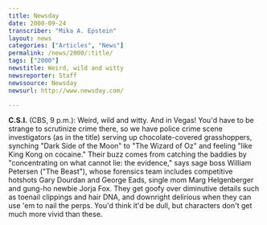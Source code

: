 ```yaml
---
title: Newsday
date: 2000-09-24
transcriber: "Mika A. Epstein"
layout: news
categories: ["Articles", "News"]
permalink: /news/2000/:title/
tags: ["2000"]
newstitle: Weird, wild and witty
newsreporter: Staff
newssource: Newsday
newsurl: http://www.newsday.com/

---
```

**C.S.I.** (CBS, 9 p.m.): Weird, wild and witty. And in Vegas! You'd have to be strange to scrutinize crime there, so we have police crime scene investigators (as in the title) serving up chocolate-covered grasshoppers, synching "Dark Side of the Moon" to "The Wizard of Oz" and feeling "like King Kong on cocaine." Their buzz comes from catching the baddies by "concentrating on what cannot lie: the evidence," says sage boss William Petersen ("The Beast"), whose forensics team includes competitive hotshots Gary Dourdan and George Eads, single mom Marg Helgenberger and gung-ho newbie Jorja Fox. They get goofy over diminutive details such as toenail clippings and hair DNA, and downright delirious when they can use 'em to nail the perps. You'd think it'd be dull, but characters don't get much more vivid than these.
